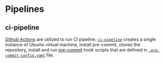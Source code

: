 # Pipelines

## ci-pipeline
[Github Actions](https://docs.github.com/en/actions) are utilized to run CI pipeline. [`ci-pipeline`](.github/workflows/ci-pipeline.yml) creates a single instance of Ubuntu virtual machine, install pre-commit, clones the repository, install and run [pre-commit](https://pre-commit.com) hook scripts that are defined in [`.pre-commit-config.yaml`](.pre-commit-config.yaml  ) file.
